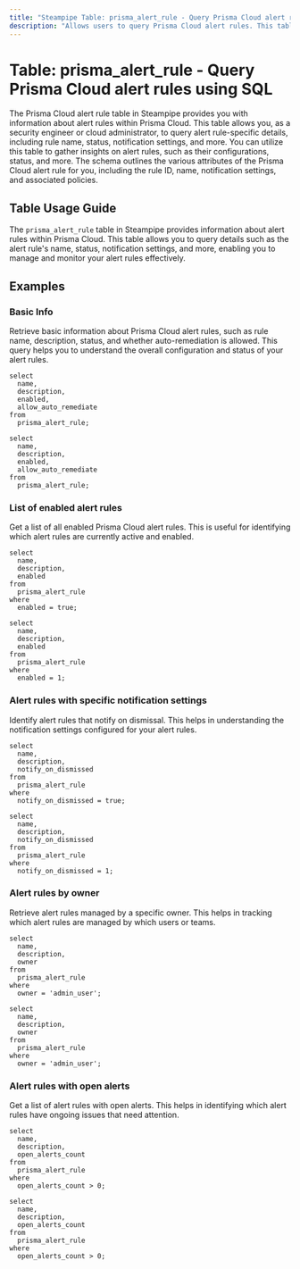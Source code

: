 ```yaml
---
title: "Steampipe Table: prisma_alert_rule - Query Prisma Cloud alert rules using SQL"
description: "Allows users to query Prisma Cloud alert rules. This table provides information about each alert rule, including its name, status, notification settings, and more. It can be used to monitor and manage alert rules within Prisma Cloud."
---
```


# Table: prisma_alert_rule - Query Prisma Cloud alert rules using SQL

The Prisma Cloud alert rule table in Steampipe provides you with information about alert rules within Prisma Cloud. This table allows you, as a security engineer or cloud administrator, to query alert rule-specific details, including rule name, status, notification settings, and more. You can utilize this table to gather insights on alert rules, such as their configurations, status, and more. The schema outlines the various attributes of the Prisma Cloud alert rule for you, including the rule ID, name, notification settings, and associated policies.

## Table Usage Guide

The `prisma_alert_rule` table in Steampipe provides information about alert rules within Prisma Cloud. This table allows you to query details such as the alert rule's name, status, notification settings, and more, enabling you to manage and monitor your alert rules effectively.

## Examples

### Basic Info
Retrieve basic information about Prisma Cloud alert rules, such as rule name, description, status, and whether auto-remediation is allowed. This query helps you to understand the overall configuration and status of your alert rules.

```sql+postgres
select
  name,
  description,
  enabled,
  allow_auto_remediate
from
  prisma_alert_rule;
```

```sql+sqlite
select
  name,
  description,
  enabled,
  allow_auto_remediate
from
  prisma_alert_rule;
```

### List of enabled alert rules
Get a list of all enabled Prisma Cloud alert rules. This is useful for identifying which alert rules are currently active and enabled.

```sql+postgres
select
  name,
  description,
  enabled
from
  prisma_alert_rule
where
  enabled = true;
```

```sql+sqlite
select
  name,
  description,
  enabled
from
  prisma_alert_rule
where
  enabled = 1;
```

### Alert rules with specific notification settings
Identify alert rules that notify on dismissal. This helps in understanding the notification settings configured for your alert rules.

```sql+postgres
select
  name,
  description,
  notify_on_dismissed
from
  prisma_alert_rule
where
  notify_on_dismissed = true;
```

```sql+sqlite
select
  name,
  description,
  notify_on_dismissed
from
  prisma_alert_rule
where
  notify_on_dismissed = 1;
```

### Alert rules by owner
Retrieve alert rules managed by a specific owner. This helps in tracking which alert rules are managed by which users or teams.

```sql+postgres
select
  name,
  description,
  owner
from
  prisma_alert_rule
where
  owner = 'admin_user';
```

```sql+sqlite
select
  name,
  description,
  owner
from
  prisma_alert_rule
where
  owner = 'admin_user';
```

### Alert rules with open alerts
Get a list of alert rules with open alerts. This helps in identifying which alert rules have ongoing issues that need attention.

```sql+postgres
select
  name,
  description,
  open_alerts_count
from
  prisma_alert_rule
where
  open_alerts_count > 0;
```

```sql+sqlite
select
  name,
  description,
  open_alerts_count
from
  prisma_alert_rule
where
  open_alerts_count > 0;
```